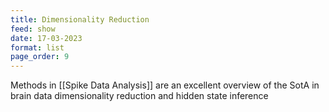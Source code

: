 ```yaml
---
title: Dimensionality Reduction
feed: show
date: 17-03-2023
format: list
page_order: 9
---
```



Methods in [[Spike Data Analysis]] are an excellent overview of the SotA in brain data dimensionality reduction and hidden state inference